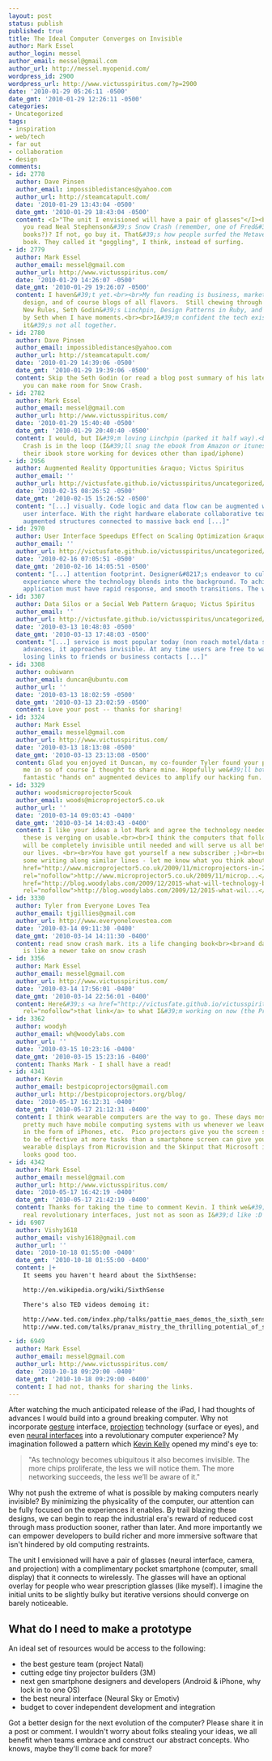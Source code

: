 ```yaml
---
layout: post
status: publish
published: true
title: The Ideal Computer Converges on Invisible
author: Mark Essel
author_login: messel
author_email: messel@gmail.com
author_url: http://messel.myopenid.com/
wordpress_id: 2900
wordpress_url: http://www.victusspiritus.com/?p=2900
date: '2010-01-29 05:26:11 -0500'
date_gmt: '2010-01-29 12:26:11 -0500'
categories:
- Uncategorized
tags:
- inspiration
- web/tech
- far out
- collaboration
- design
comments:
- id: 2778
  author: Dave Pinsen
  author_email: impossibledistances@yahoo.com
  author_url: http://steamcatapult.com/
  date: '2010-01-29 13:43:04 -0500'
  date_gmt: '2010-01-29 18:43:04 -0500'
  content: <I>"The unit I envisioned will have a pair of glasses"</I><br><br>Have
    you read Neal Stephenson&#39;s Snow Crash (remember, one of Fred&#39;s recommended
    books?)? If not, go buy it. That&#39;s how people surfed the Metaverse in the
    book. They called it "goggling", I think, instead of surfing.
- id: 2779
  author: Mark Essel
  author_email: messel@gmail.com
  author_url: http://www.victusspiritus.com/
  date: '2010-01-29 14:26:07 -0500'
  date_gmt: '2010-01-29 19:26:07 -0500'
  content: I haven&#39;t yet.<br><br>My fun reading is business, marketing, coding,
    design, and of course blogs of all flavors.  Still chewing through Kevin Kelly&#39;s
    New Rules, Seth Godin&#39;s Linchpin, Design Patterns in Ruby, and Zen Unicorn
    by Seth when I have moments.<br><br>I&#39;m confident the tech exists now, but
    it&#39;s not all together.
- id: 2780
  author: Dave Pinsen
  author_email: impossibledistances@yahoo.com
  author_url: http://steamcatapult.com/
  date: '2010-01-29 14:39:06 -0500'
  date_gmt: '2010-01-29 19:39:06 -0500'
  content: Skip the Seth Godin (or read a blog post summary of his latest book) and
    you can make room for Snow Crash.
- id: 2782
  author: Mark Essel
  author_email: messel@gmail.com
  author_url: http://www.victusspiritus.com/
  date: '2010-01-29 15:40:40 -0500'
  date_gmt: '2010-01-29 20:40:40 -0500'
  content: I would, but I&#39;m loving Linchpin (parked it half way).<br><br>Snow
    Crash is in the loop (I&#39;ll snag the ebook from Amazon or itunes if they get
    their ibook store working for devices other than ipad/iphone)
- id: 2956
  author: Augmented Reality Opportunities &raquo; Victus Spiritus
  author_email: ''
  author_url: http://victusfate.github.io/victusspiritus/uncategorized/2010/02/15/augmented-reality-opportunities/
  date: '2010-02-15 08:26:52 -0500'
  date_gmt: '2010-02-15 15:26:52 -0500'
  content: "[...] visually. Code logic and data flow can be augmented with a tactile
    user interface. With the right hardware elaborate collaborative teams will co-create
    augmented structures connected to massive back end [...]"
- id: 2970
  author: User Interface Speedups Effect on Scaling Optimization &raquo; Victus Spiritus
  author_email: ''
  author_url: http://victusfate.github.io/victusspiritus/uncategorized/2010/02/16/user-interface-speedups-effect-on-scaling-optimization/
  date: '2010-02-16 07:05:51 -0500'
  date_gmt: '2010-02-16 14:05:51 -0500'
  content: "[...] attention footprint. Designer&#8217;s endeavor to cultivate a user
    experience where the technology blends into the background. To achieve this, your
    application must have rapid response, and smooth transitions. The wonderful [...]"
- id: 3307
  author: Data Silos or a Social Web Pattern &raquo; Victus Spiritus
  author_email: ''
  author_url: http://victusfate.github.io/victusspiritus/uncategorized/2010/03/13/data-silos-or-a-social-web-pattern/
  date: '2010-03-13 10:48:03 -0500'
  date_gmt: '2010-03-13 17:48:03 -0500'
  content: "[...] service is most popular today (non roach motel/data silos). As technology
    advances, it approaches invisible. At any time users are free to walk away without
    losing links to friends or business contacts [...]"
- id: 3308
  author: oubiwann
  author_email: duncan@ubuntu.com
  author_url: ''
  date: '2010-03-13 18:02:59 -0500'
  date_gmt: '2010-03-13 23:02:59 -0500'
  content: Love your post -- thanks for sharing!
- id: 3324
  author: Mark Essel
  author_email: messel@gmail.com
  author_url: http://www.victusspiritus.com/
  date: '2010-03-13 18:13:08 -0500'
  date_gmt: '2010-03-13 23:13:08 -0500'
  content: Glad you enjoyed it Duncan, my co-founder Tyler found your post and tuned
    me in so of course I thought to share mine. Hopefully we&#39;ll both see some
    fantastic "hands on" augmented devices to amplify our hacking fun.
- id: 3329
  author: woodsmicroprojector5couk
  author_email: woods@microprojector5.co.uk
  author_url: ''
  date: '2010-03-14 09:03:43 -0400'
  date_gmt: '2010-03-14 14:03:43 -0400'
  content: I like your ideas a lot Mark and agree the technology needed for some of
    these is verging on usable.<br><br>I think the computers that follow this logic
    will be completely invisible until needed and will serve us all better within
    our lives. <br><br>You have got yourself a new subscriber ;)<br><br>I have done
    some writing along similar lines - let me know what you think about these:<br><br><a
    href="http://www.microprojector5.co.uk/2009/11/microprojectors-in-2015-pico-implementations-in-2015/"
    rel="nofollow">http://www.microprojector5.co.uk/2009/11/microp...</a><br><br><a
    href="http://blog.woodylabs.com/2009/12/2015-what-will-technology-be-in-2015/"
    rel="nofollow">http://blog.woodylabs.com/2009/12/2015-what-wil...</a>
- id: 3330
  author: Tyler from Everyone Loves Tea
  author_email: tjgillies@gmail.com
  author_url: http://www.everyonelovestea.com
  date: '2010-03-14 09:11:30 -0400'
  date_gmt: '2010-03-14 14:11:30 -0400'
  content: read snow crash mark. its a life changing book<br><br>and daemon. <br><br>daemon
    is like a newer take on snow crash
- id: 3356
  author: Mark Essel
  author_email: messel@gmail.com
  author_url: http://www.victusspiritus.com/
  date: '2010-03-14 17:56:01 -0400'
  date_gmt: '2010-03-14 22:56:01 -0400'
  content: Here&#39;s <a href="http://victusfate.github.io/victusspiritus/uncategorized/2010/03/07/the-adaptive-augmented-reality-web/"
    rel="nofollow">that link</a> to what I&#39;m working on now (the Present).
- id: 3362
  author: woodyh
  author_email: wh@woodylabs.com
  author_url: ''
  date: '2010-03-15 10:23:16 -0400'
  date_gmt: '2010-03-15 15:23:16 -0400'
  content: Thanks Mark - I shall have a read!
- id: 4341
  author: Kevin
  author_email: bestpicoprojectors@gmail.com
  author_url: http://bestpicoprojectors.org/blog/
  date: '2010-05-17 16:12:31 -0400'
  date_gmt: '2010-05-17 21:12:31 -0400'
  content: I think wearable computers are the way to go. These days most of us already
    pretty much have mobile computing systems with us whenever we leave the house
    in the form of iPhones, etc.  Pico projectors give you the screen size you need
    to be effective at more tasks than a smartphone screen can give you. I like the
    wearable displays from Microvision and the Skinput that Microsoft is working on
    looks good too.
- id: 4342
  author: Mark Essel
  author_email: messel@gmail.com
  author_url: http://www.victusspiritus.com/
  date: '2010-05-17 16:42:19 -0400'
  date_gmt: '2010-05-17 21:42:19 -0400'
  content: Thanks for taking the time to comment Kevin. I think we&#39;ll see these
    real revolutionary interfaces, just not as soon as I&#39;d like :D
- id: 6907
  author: Vishy1618
  author_email: vishy1618@gmail.com
  author_url: ''
  date: '2010-10-18 01:55:00 -0400'
  date_gmt: '2010-10-18 01:55:00 -0400'
  content: |+
    It seems you haven't heard about the SixthSense:

    http://en.wikipedia.org/wiki/SixthSense

    There's also TED videos demoing it:

    http://www.ted.com/index.php/talks/pattie_maes_demos_the_sixth_sense.html
    http://www.ted.com/talks/pranav_mistry_the_thrilling_potential_of_sixthsense_technology.html

- id: 6949
  author: Mark Essel
  author_email: messel@gmail.com
  author_url: http://www.victusspiritus.com/
  date: '2010-10-18 09:29:00 -0400'
  date_gmt: '2010-10-18 09:29:00 -0400'
  content: I had not, thanks for sharing the links.
---
```

<p>After watching the much anticipated release of the iPad, I had thoughts of advances I would build into a ground breaking computer. Why not incorporate <a href="http://www.youtube.com/watch?v=g_txF7iETX0">gesture</a> interface, <a href="http://www.microprojector5.co.uk/2009/10/wireless-micro-projector/">projection</a> technology (surface or eyes), and even <a href="http://www.squidoo.com/BrainWaveReader">neural interfaces</a> into a revolutionary computer experience? My imagination followed a pattern which <a href="http://www.kk.org/newrules/newrules-1.html">Kevin Kelly</a> opened my mind's eye to:</p>
<blockquote><p>"As technology becomes ubiquitous it also becomes invisible. The more chips proliferate, the less we will notice them. The more networking succeeds, the less we’ll be aware of it."</p></blockquote>
<p>Why not push the extreme of what is possible by making computers nearly invisible? By minimizing the physicality of the computer, our attention can be fully focused on the experiences it enables. By trail blazing these designs, we can begin to reap the industrial era's reward of reduced cost through mass production sooner, rather than later. And more importantly we can empower developers to build richer and more immersive software that isn't hindered by old computing restraints.</p>
<p>The unit I envisioned will have a pair of glasses (neural interface, camera, and projection) with a complimentary pocket smartphone (computer, small display) that it connects to wirelessly. The glasses will have an optional overlay for people who wear prescription glasses (like myself). I imagine the initial units to be slightly bulky but iterative versions should converge on barely noticeable.</p>
<h2>What do I need to make a prototype</h2>
<p>An ideal set of resources would be access to the following:</p>
<ul>
<li>the best gesture team (project Natal)</li>
<li>cutting edge tiny projector builders (3M)</li>
<li>next gen smartphone designers and developers (Android &amp; iPhone, why lock in to one OS)</li>
<li>the best neural interface (Neural Sky or Emotiv)</li>
<li>budget to cover independent development and integration</li>
</ul>
<p>Got a better design for the next evolution of the computer? Please share it in a post or comment. I wouldn't worry about folks stealing your ideas, we all benefit when teams embrace and construct our abstract concepts. Who knows, maybe they'll come back for more?</p>

